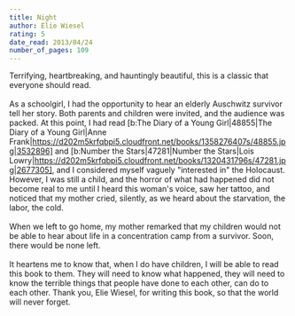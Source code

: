 ```yaml
---
title: Night
author: Elie Wiesel
rating: 5
date_read: 2013/04/24
number_of_pages: 109
---
```


Terrifying, heartbreaking, and hauntingly beautiful, this is a classic that everyone should read.<br/><br/>As a schoolgirl, I had the opportunity to hear an elderly Auschwitz survivor tell her story. Both parents and children were invited, and the audience was packed. At this point, I had read [b:The Diary of a Young Girl|48855|The Diary of a Young Girl|Anne Frank|https://d202m5krfqbpi5.cloudfront.net/books/1358276407s/48855.jpg|3532896] and [b:Number the Stars|47281|Number the Stars|Lois Lowry|https://d202m5krfqbpi5.cloudfront.net/books/1320431796s/47281.jpg|2677305], and I considered myself vaguely "interested in" the Holocaust. However, I was still a child, and the horror of what had happened did not become real to me until I heard this woman's voice, saw her tattoo, and noticed that my mother cried, silently, as we heard about the starvation, the labor, the cold.<br/><br/>When we left to go home, my mother remarked that my children would not be able to hear about life in a concentration camp from a survivor. Soon, there would be none left.<br/><br/>It heartens me to know that, when I do have children, I will be able to read this book to them. They will need to know what happened, they will need to know the terrible things that people have done to each other, can do to each other. Thank you, Elie Wiesel, for writing this book, so that the world will never forget.